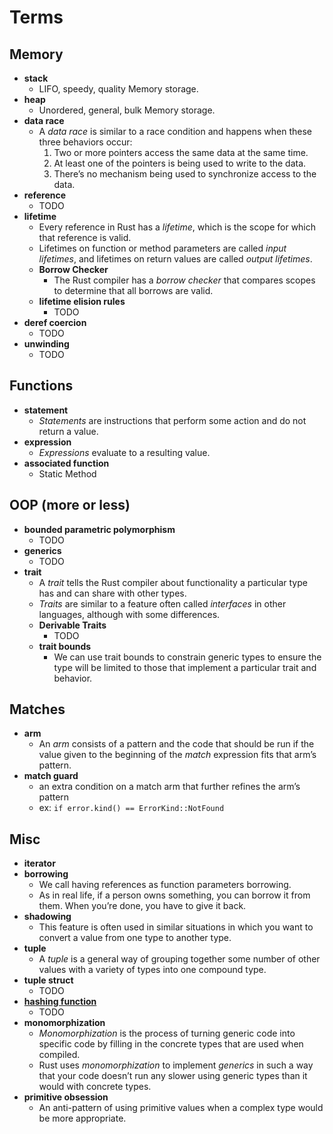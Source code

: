 # Terms

## Memory
  - **stack**
    - LIFO, speedy, quality Memory storage.
  - **heap**
    - Unordered, general, bulk Memory storage.
  - **data race**
    - A *data race* is similar to a race condition and happens when these three behaviors occur:
      1. Two or more pointers access the same data at the same time.
      2. At least one of the pointers is being used to write to the data.
      3. There’s no mechanism being used to synchronize access to the data.
  - **reference**
    - TODO
  - **lifetime**
    - Every reference in Rust has a *lifetime*, which is the scope for which that reference is valid. 
    - Lifetimes on function or method parameters are called *input lifetimes*, and lifetimes on return values are called *output lifetimes*.
    - **Borrow Checker**
      - The Rust compiler has a *borrow checker* that compares scopes to determine that all borrows are valid.
    - **lifetime elision rules**
      - TODO
  - **deref coercion**
    - TODO
  - **unwinding**
    - TODO
## Functions
  - **statement**
    - *Statements* are instructions that perform some action and do not return a value.
  - **expression**
    - *Expressions* evaluate to a resulting value.
  - **associated function**
    - Static Method
## OOP (more or less)
  - **bounded parametric polymorphism**
    - TODO
  - **generics**
    - TODO
  - **trait**
    - A *trait* tells the Rust compiler about functionality a particular type has and can share with other types.
    - *Traits* are similar to a feature often called *interfaces* in other languages, although with some differences.
    - **Derivable Traits**
      - TODO
    - **trait bounds**
      - We can use trait bounds to constrain generic types to ensure the type will be limited to those that implement a particular trait and behavior.
## Matches
  - **arm**
    - An *arm* consists of a pattern and the code that should be run if the value given to the beginning of the *match* expression fits that arm’s pattern.
  - **match guard**
    - an extra condition on a match arm that further refines the arm’s pattern
    - ex: `if error.kind() == ErrorKind::NotFound`
## Misc
  - **iterator**
  - **borrowing**
    - We call having references as function parameters borrowing. 
    - As in real life, if a person owns something, you can borrow it from them. When you’re done, you have to give it back.
  - **shadowing**
    - This feature is often used in similar situations in which you want to convert a value from one type to another type.
  - **tuple**
    - A *tuple* is a general way of grouping together some number of other values with a variety of types into one compound type.
  - **tuple struct**
    - TODO
  - [**hashing function**](https://doc.rust-lang.org/book/second-edition/ch08-03-hash-maps.html#hashing-functions)
    - TODO
  - **monomorphization**
    - *Monomorphization* is the process of turning generic code into specific code by filling in the concrete types that are used when compiled. 
    - Rust uses *monomorphization* to implement *generics* in such a way that your code doesn’t run any slower using generic types than it would with concrete types.
  - **primitive obsession**
    - An anti-pattern of using primitive values when a complex type would be more appropriate.

